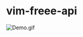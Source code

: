 # vim-freee-api

![Demo.gif](https://user-images.githubusercontent.com/17779386/103173388-06243180-489e-11eb-894c-5e3cbc673cce.gif)
